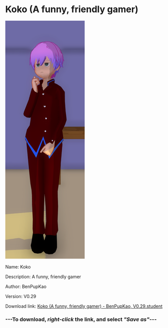 # Koko (A funny, friendly gamer)

<img src = "https://raw.githubusercontent.com/Arbiter1223/Daigaku-Gurashi-Custom-Students/master/Students/Files/Koko%20(A%20funny%2C%20friendly%20gamer).png">

Name: Koko

Description: A funny, friendly gamer

Author: BenPupKao

Version: V0.29

Download link: <a href="https://raw.githubusercontent.com/Arbiter1223/Daigaku-Gurashi-Custom-Students/master/Students/Files/Koko%20(A%20funny%2C%20friendly%20gamer)%20-%20BenPupKao%2C%20V0.29.student">Koko (A funny, friendly gamer) - BenPupKao, V0.29.student</a>

### ---**To download, _right-click_ the link, and select _"Save as"_**---
